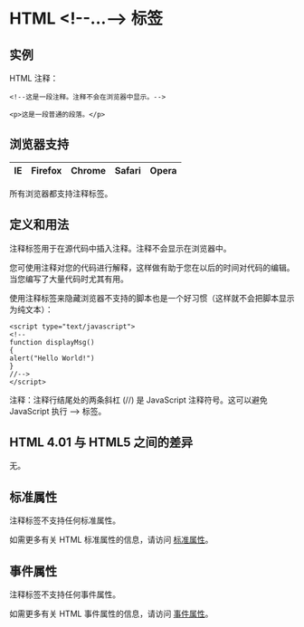# HTML &lt;!--...--&gt; 标签

## 实例

HTML 注释：

```
<!--这是一段注释。注释不会在浏览器中显示。-->

<p>这是一段普通的段落。</p>

```



## 浏览器支持

| IE | Firefox | Chrome | Safari | Opera |
| --- | --- | --- | --- | --- |

所有浏览器都支持注释标签。

## 定义和用法

注释标签用于在源代码中插入注释。注释不会显示在浏览器中。

您可使用注释对您的代码进行解释，这样做有助于您在以后的时间对代码的编辑。当您编写了大量代码时尤其有用。

使用注释标签来隐藏浏览器不支持的脚本也是一个好习惯（这样就不会把脚本显示为纯文本）：

```
<script type="text/javascript">
<!--
function displayMsg()
{
alert("Hello World!")
}
//-->
</script>

```

注释：注释行结尾处的两条斜杠 (//) 是 JavaScript 注释符号。这可以避免 JavaScript 执行 --&gt; 标签。

## HTML 4.01 与 HTML5 之间的差异

无。

## 标准属性

注释标签不支持任何标准属性。

如需更多有关 HTML 标准属性的信息，请访问 [标准属性](/tags/html_ref_standardattributes.asp)。

## 事件属性

注释标签不支持任何事件属性。

如需更多有关 HTML 事件属性的信息，请访问 [事件属性](/tags/html_ref_eventattributes.asp)。

